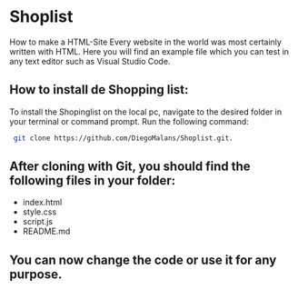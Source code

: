 # Shoplist
How to make a HTML-Site
Every website in the world was most certainly written with HTML. Here you will find an example file which you can test in any text editor such as Visual Studio Code.

## How to install de Shopping list:


To install the Shopinglist on the local pc, navigate to the desired folder in your terminal or command prompt. Run the following command:
```bash
 git clone https://github.com/DiegoMalans/Shoplist.git.
```
## After cloning with Git, you should find the following files in your folder:

- index.html
- style.css
- script.js
- README.md

## You can now change the code or use it for any purpose.

##
